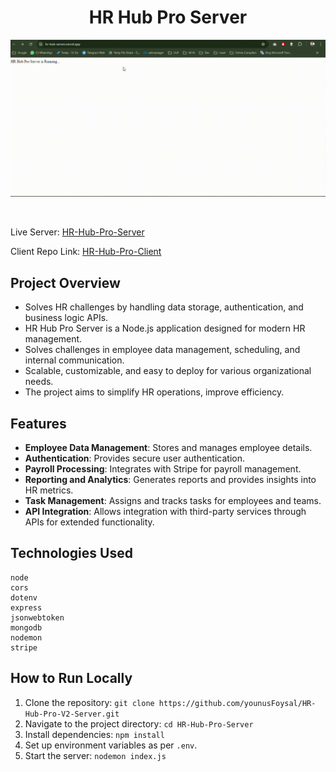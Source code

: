 
<h1 align="center">HR Hub Pro Server </h1>


<p align="center">
  <img src="https://github.com/younusFoysal/HR-Hub-Pro-Server/blob/main/images/hrHubProServer.gif" alt="Hr Hub Pro Server">
</p>
<br>

Live Server: [HR-Hub-Pro-Server](https://hr-hub-server.vercel.app/)

Client Repo Link: [HR-Hub-Pro-Client](https://github.com/younusFoysal/HR-Hub-Pro-Client)


## Project Overview
- Solves HR challenges by handling data storage, authentication, and business logic APIs.
- HR Hub Pro Server is a Node.js application designed for modern HR management.
- Solves challenges in employee data management, scheduling, and internal communication.
- Scalable, customizable, and easy to deploy for various organizational needs.
- The project aims to simplify HR operations, improve efficiency.


## Features
- **Employee Data Management**: Stores and manages employee details.
- **Authentication**: Provides secure user authentication.
- **Payroll Processing**: Integrates with Stripe for payroll management.
- **Reporting and Analytics**: Generates reports and provides insights into HR metrics.
- **Task Management**: Assigns and tracks tasks for employees and teams.
- **API Integration**: Allows integration with third-party services through APIs for extended functionality.

## Technologies Used
```
node
cors
dotenv
express
jsonwebtoken
mongodb
nodemon
stripe
```

## How to Run Locally
1. Clone the repository: `git clone https://github.com/younusFoysal/HR-Hub-Pro-V2-Server.git`
2. Navigate to the project directory: `cd HR-Hub-Pro-Server`
3. Install dependencies: `npm install`
4. Set up environment variables as per `.env`.
5. Start the server: `nodemon index.js` 
